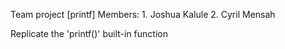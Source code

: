 Team project [printf]
Members: 1. Joshua Kalule 2. Cyril Mensah

Replicate the 'printf()' built-in function
